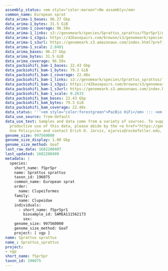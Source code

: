 ```yaml
---
assembly_status: <em style="color:maroon">No assembly</em>
common_name: European sprat
data_arima-1_bases: 96.27 Gbp
data_arima-1_bytes: 31.5 GiB
data_arima-1_coverage: 96.50x
data_arima-1_links: s3://genomeark/species/Sprattus_sprattus/fSprSpr1/genomic_data/arima/<br>
data_arima-1_s3gui: https://42basepairs.com/browse/s3/genomeark/species/Sprattus_sprattus/fSprSpr1/genomic_data/arima/
data_arima-1_s3url: https://genomeark.s3.amazonaws.com/index.html?prefix=species/Sprattus_sprattus/fSprSpr1/genomic_data/arima/
data_arima-1_scale: 2.8491
data_arima_bases: 96.27 Gbp
data_arima_bytes: 31.5 GiB
data_arima_coverage: 96.50x
data_pacbiohifi_bam-1_bases: 22.43 Gbp
data_pacbiohifi_bam-1_bytes: 79.3 GiB
data_pacbiohifi_bam-1_coverage: 22.48x
data_pacbiohifi_bam-1_links: s3://genomeark/species/Sprattus_sprattus/fSprSpr1/genomic_data/pacbio_hifi/<br>
data_pacbiohifi_bam-1_s3gui: https://42basepairs.com/browse/s3/genomeark/species/Sprattus_sprattus/fSprSpr1/genomic_data/pacbio_hifi/
data_pacbiohifi_bam-1_s3url: https://genomeark.s3.amazonaws.com/index.html?prefix=species/Sprattus_sprattus/fSprSpr1/genomic_data/pacbio_hifi/
data_pacbiohifi_bam-1_scale: 0.2633
data_pacbiohifi_bam_bases: 22.43 Gbp
data_pacbiohifi_bam_bytes: 79.3 GiB
data_pacbiohifi_bam_coverage: 22.48x
data_status: '''<em style="color:forestgreen">PacBio HiFi</em> ::: <em style="color:forestgreen">Arima</em>'''
data_use_source: from-default
data_use_text: Samples and data come from a variety of sources. To support fair and
  productive use of this data, please abide by the <a href="https://genome10k.soe.ucsc.edu/data-use-policies/">Data
  Use Policy</a> and contact Erich D. Jarvis, ejarvis@rockefeller.edu, with any questions.
genome_size: 997560000
genome_size_display: 1.00 Gbp
genome_size_method: GoaT
last_raw_data: 1682200407
last_updated: 1682200409
metadata: |
  species:
    short_name: fSprSpr
    name: Sprattus sprattus
    taxon_id: 196075
    common_name: European sprat
    order:
      name: Clupeiformes
    family:
      name: Clupeidae
    individuals:
      - short_name: fSprSpr1
        biosample_id: SAMEA111562173
        sex:
    genome_size: 997560000
    genome_size_method: GoaT
    project: [ vgp ]
name: Sprattus sprattus
name_: Sprattus_sprattus
project:
- vgp
short_name: fSprSpr
taxon_id: 196075
---
```

